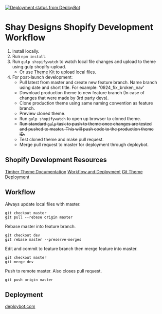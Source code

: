 [![Deployment status from DeployBot](https://coreybruyere.deploybot.com/badge/23779029899665/116168.svg)](http://deploybot.com)
# Shay Designs Shopify Development Workflow
1. Install locally.
2. Run `npm install`.
3. Run `gulp shopifywatch` to watch local file changes and upload to theme using gulp shopify-upload.
    - Or use [Theme Kit](https://www.shopify.com/partners/blog/95401862-3-simple-steps-for-setting-up-a-local-shopify-theme-development-environment) to upload local files.
4. For post-launch development:
    - Pull latest from master and create new feature branch. Name branch using date and short title. For example: '0924_fix_broken_nav'
    - Download production theme to new feature branch (In case of changes that were made by 3rd party devs).
    - Clone production theme using same naming convention as feature branch.
    - Preview cloned theme.
    - Run `gulp shopifywatch` to open up browser to cloned theme.
    - ~~Run standard `gulp` task to push to theme once changes are tested and pushed to master. This will push code to the production theme ID.~~
    - Test cloned theme and make pull request.
    - Merge pull request to master for deployment through deploybot.

## Shopify Development Resources
[Timber Theme Documentation](https://shopify.github.io/Timber/)
[Workflow and Deployment](https://robots.thoughtbot.com/shopify-theme-development)
[Git Theme Deployment](https://www.shopify.com/partners/blog/19752835-using-git-to-simplify-shopify-theme-deployment)

## Workflow
Always update local files with master.
```
git checkout master
git pull --rebase origin master
```
Rebase master into feature branch.
```
git checkout dev 
git rebase master --preserve-merges
```
Edit and commit to feature branch then merge feature into master.
```
git checkout master
git merge dev
```
Push to remote master. Also closes pull request.
```
git push origin master
```

## Deployment
[deploybot.com](https://deploybot.com/)
